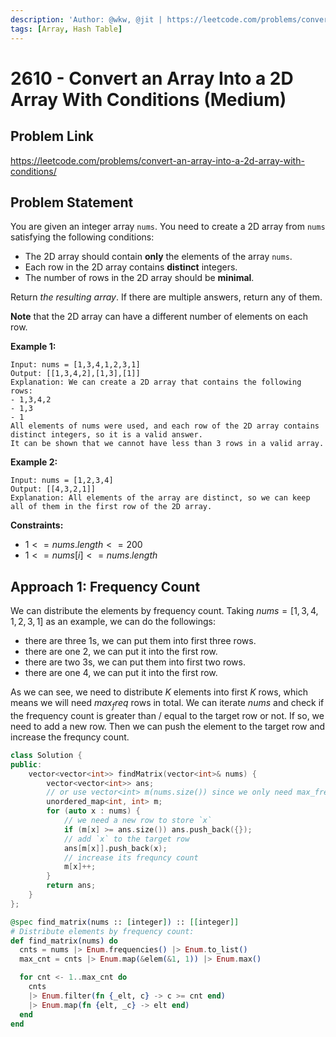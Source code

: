 ```yaml
---
description: 'Author: @wkw, @jit | https://leetcode.com/problems/convert-an-array-into-a-2d-array-with-conditions/'
tags: [Array, Hash Table]
---
```


# 2610 - Convert an Array Into a 2D Array With Conditions (Medium)

## Problem Link

https://leetcode.com/problems/convert-an-array-into-a-2d-array-with-conditions/

## Problem Statement

You are given an integer array `nums`. You need to create a 2D array from `nums` satisfying the following conditions:

- The 2D array should contain **only** the elements of the array `nums`.
- Each row in the 2D array contains **distinct** integers.
- The number of rows in the 2D array should be **minimal**.

Return _the resulting array_. If there are multiple answers, return any of them.

**Note** that the 2D array can have a different number of elements on each row.

**Example 1:**

```
Input: nums = [1,3,4,1,2,3,1]
Output: [[1,3,4,2],[1,3],[1]]
Explanation: We can create a 2D array that contains the following rows:
- 1,3,4,2
- 1,3
- 1
All elements of nums were used, and each row of the 2D array contains distinct integers, so it is a valid answer.
It can be shown that we cannot have less than 3 rows in a valid array.
```

**Example 2:**

```
Input: nums = [1,2,3,4]
Output: [[4,3,2,1]]
Explanation: All elements of the array are distinct, so we can keep all of them in the first row of the 2D array.
```

**Constraints:**

- $1 <= nums.length <= 200$
- $1 <= nums[i] <= nums.length$

## Approach 1: Frequency Count

We can distribute the elements by frequency count. Taking $nums = [1,3,4,1,2,3,1]$ as an example, we can do the followings:

- there are three 1s, we can put them into first three rows.
- there are one 2, we can put it into the first row.
- there are two 3s, we can put them into first two rows.
- there are one 4, we can put it into the first row.

As we can see, we need to distribute $K$ elements into first $K$ rows, which means we will need $max_freq$ rows in total. We can iterate $nums$ and check if the frequency count is greater than / equal to the target row or not. If so, we need to add a new row. Then we can push the element to the target row and increase the frequncy count.

<Tabs>
<TabItem value="cpp" label="C++">
<SolutionAuthor name="@wkw"/>

```cpp
class Solution {
public:
    vector<vector<int>> findMatrix(vector<int>& nums) {
        vector<vector<int>> ans;
        // or use vector<int> m(nums.size()) since we only need max_freq rows
        unordered_map<int, int> m;
        for (auto x : nums) {
            // we need a new row to store `x`
            if (m[x] >= ans.size()) ans.push_back({});
            // add `x` to the target row
            ans[m[x]].push_back(x);
            // increase its frequncy count
            m[x]++;
        }
        return ans;
    }
};
```

</TabItem>

<TabItem value="elixir" label="Elixir">
<SolutionAuthor name="@jit"/>

```elixir
@spec find_matrix(nums :: [integer]) :: [[integer]]
# Distribute elements by frequency count:
def find_matrix(nums) do
  cnts = nums |> Enum.frequencies() |> Enum.to_list()
  max_cnt = cnts |> Enum.map(&elem(&1, 1)) |> Enum.max()

  for cnt <- 1..max_cnt do
    cnts
    |> Enum.filter(fn {_elt, c} -> c >= cnt end)
    |> Enum.map(fn {elt, _c} -> elt end)
  end
end
```

</TabItem>
</Tabs>
